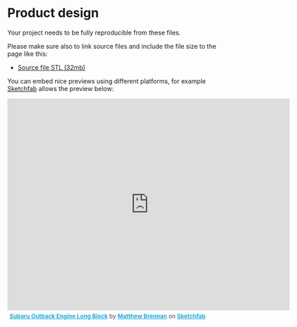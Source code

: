 # Product design

Your project needs to be fully reproducible from these files. 

Please make sure also to link source files and include the file size to the page like this:

- [Source file STL (32mb) ](assets/test.stl)

You can embed nice previews using different platforms, for example [Sketchfab](http://sketchfab.com) allows the preview below:

<div class="sketchfab-embed-wrapper"><iframe width="640" height="480" src="https://sketchfab.com/models/c647b26ec6ea46b9b0454fcbea11aeed/embed" frameborder="0" allowvr allowfullscreen mozallowfullscreen="true" webkitallowfullscreen="true" onmousewheel=""></iframe>

<p style="font-size: 13px; font-weight: normal; margin: 5px; color: #4A4A4A;">
    <a href="https://sketchfab.com/models/c647b26ec6ea46b9b0454fcbea11aeed?utm_medium=embed&utm_source=website&utm_campain=share-popup" target="_blank" style="font-weight: bold; color: #1CAAD9;">Subaru Outback Engine Long Block</a>
    by <a href="https://sketchfab.com/matthewbrennan?utm_medium=embed&utm_source=website&utm_campain=share-popup" target="_blank" style="font-weight: bold; color: #1CAAD9;">Matthew Brennan</a>
    on <a href="https://sketchfab.com?utm_medium=embed&utm_source=website&utm_campain=share-popup" target="_blank" style="font-weight: bold; color: #1CAAD9;">Sketchfab</a>
</p>
</div>